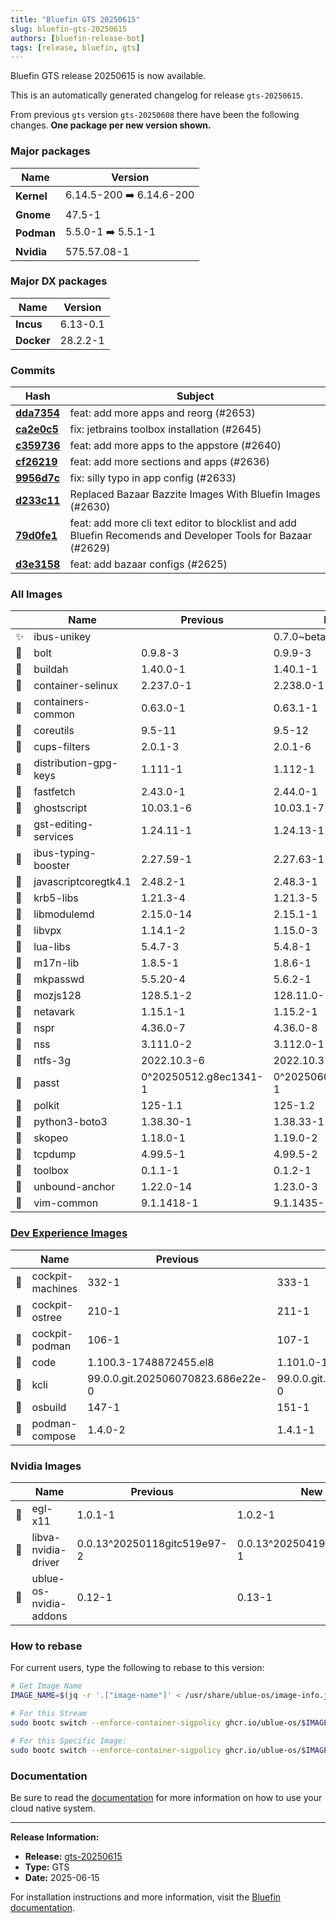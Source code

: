 ```yaml
---
title: "Bluefin GTS 20250615"
slug: bluefin-gts-20250615
authors: [bluefin-release-bot]
tags: [release, bluefin, gts]
---
```


Bluefin GTS release 20250615 is now available.

<!--truncate-->

This is an automatically generated changelog for release `gts-20250615`.

From previous `gts` version `gts-20250608` there have been the following changes. **One package per new version shown.**

### Major packages

| Name       | Version                  |
| ---------- | ------------------------ |
| **Kernel** | 6.14.5-200 ➡️ 6.14.6-200 |
| **Gnome**  | 47.5-1                   |
| **Podman** | 5.5.0-1 ➡️ 5.5.1-1       |
| **Nvidia** | 575.57.08-1              |

### Major DX packages

| Name       | Version  |
| ---------- | -------- |
| **Incus**  | 6.13-0.1 |
| **Docker** | 28.2.2-1 |

### Commits

| Hash                                                                                               | Subject                                                                                                      |
| -------------------------------------------------------------------------------------------------- | ------------------------------------------------------------------------------------------------------------ |
| **[dda7354](https://github.com/ublue-os/bluefin/commit/dda73543dc5a53d94c4a15813e4aa5d306e235a9)** | feat: add more apps and reorg (#2653)                                                                        |
| **[ca2e0c5](https://github.com/ublue-os/bluefin/commit/ca2e0c5c1aa45d6ac85cef8ae894960b30f341ea)** | fix: jetbrains toolbox installation (#2645)                                                                  |
| **[c359736](https://github.com/ublue-os/bluefin/commit/c3597366a324d132f15b3c900f493177c2325cd6)** | feat: add more apps to the appstore (#2640)                                                                  |
| **[cf26219](https://github.com/ublue-os/bluefin/commit/cf26219dbe951fe93e6c58c7f7f7990d7c23efc4)** | feat: add more sections and apps (#2636)                                                                     |
| **[9956d7c](https://github.com/ublue-os/bluefin/commit/9956d7c3afc248434cfa80661320a6c5caf026e3)** | fix: silly typo in app config (#2633)                                                                        |
| **[d233c11](https://github.com/ublue-os/bluefin/commit/d233c1104384efa9039a7fe4b361ccf990e819fb)** | Replaced Bazaar Bazzite Images With Bluefin Images (#2630)                                                   |
| **[79d0fe1](https://github.com/ublue-os/bluefin/commit/79d0fe1ec53788562c769da653dc92063f990901)** | feat: add more cli text editor to blocklist and add Bluefin Recomends and Developer Tools for Bazaar (#2629) |
| **[d3e3158](https://github.com/ublue-os/bluefin/commit/d3e3158dcfcbb33388df91b4a71662de39dd43a8)** | feat: add bazaar configs (#2625)                                                                             |

### All Images

|     | Name                  | Previous              | New                   |
| --- | --------------------- | --------------------- | --------------------- |
| ✨  | ibus-unikey           |                       | 0.7.0~beta1-1         |
| 🔄  | bolt                  | 0.9.8-3               | 0.9.9-3               |
| 🔄  | buildah               | 1.40.0-1              | 1.40.1-1              |
| 🔄  | container-selinux     | 2.237.0-1             | 2.238.0-1             |
| 🔄  | containers-common     | 0.63.0-1              | 0.63.1-1              |
| 🔄  | coreutils             | 9.5-11                | 9.5-12                |
| 🔄  | cups-filters          | 2.0.1-3               | 2.0.1-6               |
| 🔄  | distribution-gpg-keys | 1.111-1               | 1.112-1               |
| 🔄  | fastfetch             | 2.43.0-1              | 2.44.0-1              |
| 🔄  | ghostscript           | 10.03.1-6             | 10.03.1-7             |
| 🔄  | gst-editing-services  | 1.24.11-1             | 1.24.13-1             |
| 🔄  | ibus-typing-booster   | 2.27.59-1             | 2.27.63-1             |
| 🔄  | javascriptcoregtk4.1  | 2.48.2-1              | 2.48.3-1              |
| 🔄  | krb5-libs             | 1.21.3-4              | 1.21.3-5              |
| 🔄  | libmodulemd           | 2.15.0-14             | 2.15.1-1              |
| 🔄  | libvpx                | 1.14.1-2              | 1.15.0-3              |
| 🔄  | lua-libs              | 5.4.7-3               | 5.4.8-1               |
| 🔄  | m17n-lib              | 1.8.5-1               | 1.8.6-1               |
| 🔄  | mkpasswd              | 5.5.20-4              | 5.6.2-1               |
| 🔄  | mozjs128              | 128.5.1-2             | 128.11.0-1            |
| 🔄  | netavark              | 1.15.1-1              | 1.15.2-1              |
| 🔄  | nspr                  | 4.36.0-7              | 4.36.0-8              |
| 🔄  | nss                   | 3.111.0-2             | 3.112.0-1             |
| 🔄  | ntfs-3g               | 2022.10.3-6           | 2022.10.3-9           |
| 🔄  | passt                 | 0^20250512.g8ec1341-1 | 0^20250606.g754c6d7-1 |
| 🔄  | polkit                | 125-1.1               | 125-1.2               |
| 🔄  | python3-boto3         | 1.38.30-1             | 1.38.33-1             |
| 🔄  | skopeo                | 1.18.0-1              | 1.19.0-2              |
| 🔄  | tcpdump               | 4.99.5-1              | 4.99.5-2              |
| 🔄  | toolbox               | 0.1.1-1               | 0.1.2-1               |
| 🔄  | unbound-anchor        | 1.22.0-14             | 1.23.0-3              |
| 🔄  | vim-common            | 9.1.1418-1            | 9.1.1435-1            |

### [Dev Experience Images](https://docs.projectbluefin.io/bluefin-dx)

|     | Name             | Previous                          | New                               |
| --- | ---------------- | --------------------------------- | --------------------------------- |
| 🔄  | cockpit-machines | 332-1                             | 333-1                             |
| 🔄  | cockpit-ostree   | 210-1                             | 211-1                             |
| 🔄  | cockpit-podman   | 106-1                             | 107-1                             |
| 🔄  | code             | 1.100.3-1748872455.el8            | 1.101.0-1749655297.el8            |
| 🔄  | kcli             | 99.0.0.git.202506070823.686e22e-0 | 99.0.0.git.202506141508.8433b67-0 |
| 🔄  | osbuild          | 147-1                             | 151-1                             |
| 🔄  | podman-compose   | 1.4.0-2                           | 1.4.1-1                           |

### Nvidia Images

|     | Name                   | Previous                    | New                         |
| --- | ---------------------- | --------------------------- | --------------------------- |
| 🔄  | egl-x11                | 1.0.1-1                     | 1.0.2-1                     |
| 🔄  | libva-nvidia-driver    | 0.0.13^20250118gitc519e97-2 | 0.0.13^20250419gitc2860cc-1 |
| 🔄  | ublue-os-nvidia-addons | 0.12-1                      | 0.13-1                      |

### How to rebase

For current users, type the following to rebase to this version:

```bash
# Get Image Name
IMAGE_NAME=$(jq -r '.["image-name"]' < /usr/share/ublue-os/image-info.json)

# For this Stream
sudo bootc switch --enforce-container-sigpolicy ghcr.io/ublue-os/$IMAGE_NAME:gts

# For this Specific Image:
sudo bootc switch --enforce-container-sigpolicy ghcr.io/ublue-os/$IMAGE_NAME:gts-20250615
```

### Documentation

Be sure to read the [documentation](https://docs.projectbluefin.io/) for more information
on how to use your cloud native system.

---

**Release Information:**

- **Release:** [gts-20250615](https://github.com/ublue-os/bluefin/releases/tag/gts-20250615)
- **Type:** GTS
- **Date:** 2025-06-15

For installation instructions and more information, visit the [Bluefin documentation](https://docs.projectbluefin.io/).
